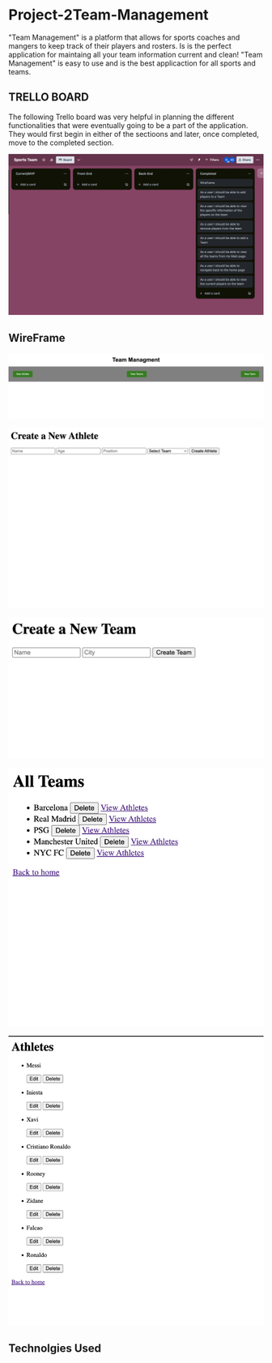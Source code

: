 # Project-2Team-Management
"Team Management" is a platform that allows for sports coaches and mangers to keep track of their players and rosters. Is is the perfect application for maintaing all your team information current and clean! "Team Management" is easy to use and is the best applicaction for all sports and teams. 

## TRELLO BOARD 


The following Trello board was very helpful in planning the different functionalities that were eventually going to be a part of the application. They would first begin in either of the sectioons and later, once completed, move to the completed section. 


![](/trello.png)



## WireFrame 

![](/homepage.png)


![](new_athlete.png)

![](/new_team.png)

![](/all_teams.png)


![](/all_athletes.png)


## Technolgies Used 



